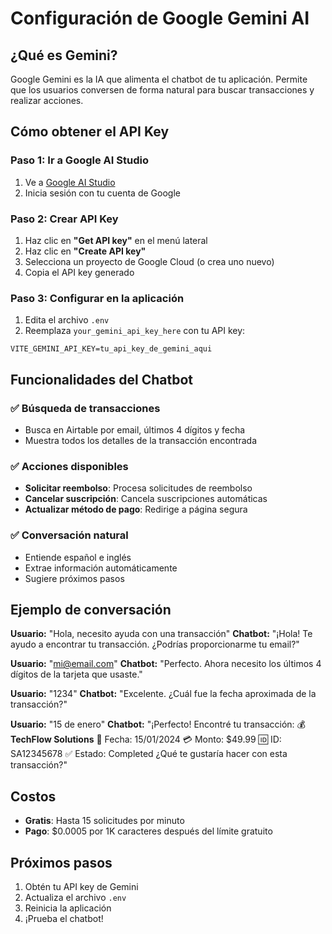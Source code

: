 # Configuración de Google Gemini AI

## ¿Qué es Gemini?
Google Gemini es la IA que alimenta el chatbot de tu aplicación. Permite que los usuarios conversen de forma natural para buscar transacciones y realizar acciones.

## Cómo obtener el API Key

### Paso 1: Ir a Google AI Studio
1. Ve a [Google AI Studio](https://aistudio.google.com/)
2. Inicia sesión con tu cuenta de Google

### Paso 2: Crear API Key
1. Haz clic en **"Get API key"** en el menú lateral
2. Haz clic en **"Create API key"**
3. Selecciona un proyecto de Google Cloud (o crea uno nuevo)
4. Copia el API key generado

### Paso 3: Configurar en la aplicación
1. Edita el archivo `.env`
2. Reemplaza `your_gemini_api_key_here` con tu API key:

```env
VITE_GEMINI_API_KEY=tu_api_key_de_gemini_aqui
```

## Funcionalidades del Chatbot

### ✅ **Búsqueda de transacciones**
- Busca en Airtable por email, últimos 4 dígitos y fecha
- Muestra todos los detalles de la transacción encontrada

### ✅ **Acciones disponibles**
- **Solicitar reembolso**: Procesa solicitudes de reembolso
- **Cancelar suscripción**: Cancela suscripciones automáticas
- **Actualizar método de pago**: Redirige a página segura

### ✅ **Conversación natural**
- Entiende español e inglés
- Extrae información automáticamente
- Sugiere próximos pasos

## Ejemplo de conversación

**Usuario:** "Hola, necesito ayuda con una transacción"
**Chatbot:** "¡Hola! Te ayudo a encontrar tu transacción. ¿Podrías proporcionarme tu email?"

**Usuario:** "mi@email.com"
**Chatbot:** "Perfecto. Ahora necesito los últimos 4 dígitos de la tarjeta que usaste."

**Usuario:** "1234"
**Chatbot:** "Excelente. ¿Cuál fue la fecha aproximada de la transacción?"

**Usuario:** "15 de enero"
**Chatbot:** "¡Perfecto! Encontré tu transacción:
💰 **TechFlow Solutions**
📅 Fecha: 15/01/2024
💳 Monto: $49.99
🆔 ID: SA12345678
✅ Estado: Completed
¿Qué te gustaría hacer con esta transacción?"

## Costos
- **Gratis**: Hasta 15 solicitudes por minuto
- **Pago**: $0.0005 por 1K caracteres después del límite gratuito

## Próximos pasos
1. Obtén tu API key de Gemini
2. Actualiza el archivo `.env`
3. Reinicia la aplicación
4. ¡Prueba el chatbot!





